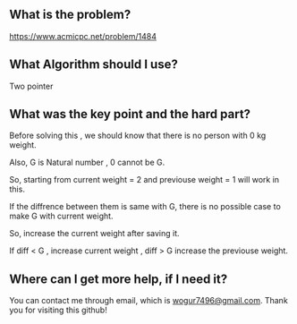 ## What is the problem?

<https://www.acmicpc.net/problem/1484>

## What Algorithm should I use?

Two pointer 

## What was the key point and the hard part?

Before solving this , we should know that there is no person with 0 kg weight.

Also, G is Natural number , 0 cannot be G.

So, starting from current weight = 2 and previouse weight = 1 will work in this.

If the diffrence between them is same with G, there is no possible case to make G with current weight.

So, increase the current weight after saving it.

If diff < G , increase current weight , diff > G increase the previouse weight.

## Where can I get more help, if I need it?

You can contact me through email, which is wogur7496@gmail.com.
Thank you for visiting this github!
